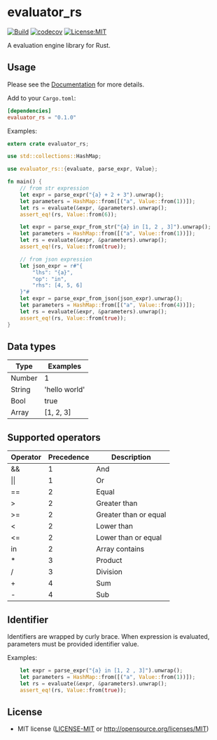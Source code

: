 # evaluator_rs
[![Build](https://github.com/tuyentv96/evaluator_rs/actions/workflows/.test.yml/badge.svg)](https://github.com/tuyentv96/evaluator_rs/actions/workflows/.test.yml) [![codecov](https://codecov.io/gh/tuyentv96/evaluator_rs/branch/master/graph/badge.svg?token=VIyh6tcPDv)](https://codecov.io/gh/tuyentv96/evaluator_rs) [![License:MIT](https://img.shields.io/badge/License-MIT-yellow.svg)](https://opensource.org/licenses/MIT)

A evaluation engine library for Rust.

## Usage

Please see the [Documentation](https://docs.rs/evaluator_rs/) for more details.

Add to your `Cargo.toml`:

```toml
[dependencies]
evaluator_rs = "0.1.0"
```

Examples:

```rust
extern crate evaluator_rs;

use std::collections::HashMap;

use evaluator_rs::{evaluate, parse_expr, Value};

fn main() {
    // from str expression
    let expr = parse_expr("{a} + 2 + 3").unwrap();
    let parameters = HashMap::from([("a", Value::from(1))]);
    let rs = evaluate(&expr, &parameters).unwrap();
    assert_eq!(rs, Value::from(6));

    let expr = parse_expr_from_str("{a} in [1, 2 , 3]").unwrap();
    let parameters = HashMap::from([("a", Value::from(1))]);
    let rs = evaluate(&expr, &parameters).unwrap();
    assert_eq!(rs, Value::from(true));

    // from json expression
    let json_expr = r#"{
        "lhs": "{a}",
        "op": "in",
        "rhs": [4, 5, 6] 
    }"#
    let expr = parse_expr_from_json(json_expr).unwrap();
    let parameters = HashMap::from([("a", Value::from(4))]);
    let rs = evaluate(&expr, &parameters).unwrap();
    assert_eq!(rs, Value::from(true));
}
```

## Data types

| Type | Examples |
|----------|-------------|
| Number | 1 |
| String | 'hello world' |
| Bool | true |
| Array | [1, 2, 3] |

## Supported operators

| Operator | Precedence | Description |
|----------|-------------|-------------|
| && | 1 | And |
| \|\| | 1 | Or |
| == | 2 | Equal |
| > | 2 | Greater than |
| >= | 2 | Greater than or equal |
| < | 2 | Lower than |
| <= | 2 | Lower than or equal |
| in | 2 | Array contains |
| * | 3 | Product |
| / | 3 | Division |
| + | 4 | Sum |
| - | 4 | Sub |

## Identifier

Identifiers are wrapped by curly brace. When expression is evaluated, parameters must be provided identifier value.

Examples:

```rust
    let expr = parse_expr("{a} in [1, 2 , 3]").unwrap();
    let parameters = HashMap::from([("a", Value::from(1))]);
    let rs = evaluate(&expr, &parameters).unwrap();
    assert_eq!(rs, Value::from(true));
```


## License
 * MIT license ([LICENSE-MIT](LICENSE-MIT) or
   http://opensource.org/licenses/MIT)

